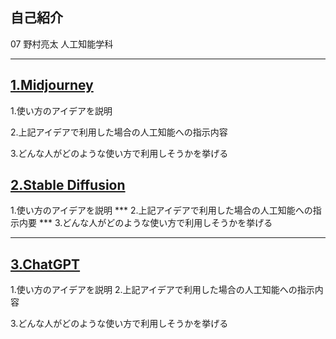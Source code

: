 ## **自己紹介**
 07 野村亮太 人工知能学科
 ***
## [1.Midjourney](https://www.midjourney.com/home/?callbackUrl=%2Fapp%2F)

1.使い方のアイデアを説明

  2.上記アイデアで利用した場合の人工知能への指示内容

  3.どんな人がどのような使い方で利用しそうかを挙げる 


## [2.Stable Diffusion](https://stablediffusionweb.com/)

1.使い方のアイデアを説明
***  2.上記アイデアで利用した場合の人工知能への指示内要
***  3.どんな人がどのような使い方で利用しそうかを挙げる
***  ***
## [3.ChatGPT](https://openai.com/blog/chatgpt/)

1.使い方のアイデアを説明
  2.上記アイデアで利用した場合の人工知能への指示内容
  
  3.どんな人がどのような使い方で利用しそうかを挙げる
